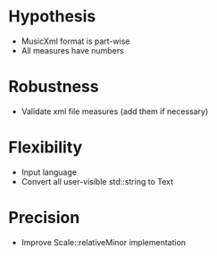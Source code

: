 # Hypothesis
* MusicXml format is part-wise
* All measures have numbers

# Robustness
* Validate xml file measures (add them if necessary)

# Flexibility
* Input language
* Convert all user-visible std::string to Text

# Precision
* Improve Scale::relativeMinor implementation